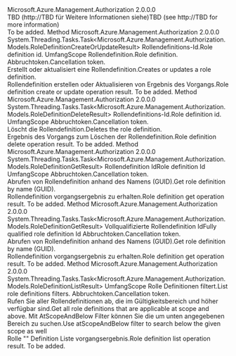 <Type Name="IRoleDefinitionOperations" FullName="Microsoft.Azure.Management.Authorization.IRoleDefinitionOperations">
  <TypeSignature Language="C#" Value="public interface IRoleDefinitionOperations" />
  <TypeSignature Language="ILAsm" Value=".class public interface auto ansi abstract IRoleDefinitionOperations" />
  <TypeSignature Language="DocId" Value="T:Microsoft.Azure.Management.Authorization.IRoleDefinitionOperations" />
  <TypeSignature Language="VB.NET" Value="Public Interface IRoleDefinitionOperations" />
  <TypeSignature Language="F#" Value="type IRoleDefinitionOperations = interface" />
  <AssemblyInfo>
    <AssemblyName>Microsoft.Azure.Management.Authorization</AssemblyName>
    <AssemblyVersion>2.0.0.0</AssemblyVersion>
  </AssemblyInfo>
  <Interfaces />
  <Docs>
    <summary>
            <span data-ttu-id="f7b62-101">TBD (http://TBD für Weitere Informationen siehe)</span><span class="sxs-lookup"><span data-stu-id="f7b62-101">TBD  (see http://TBD for more information)</span></span>
            </summary>
    <remarks>To be added.</remarks>
  </Docs>
  <Members>
    <Member MemberName="CreateOrUpdateAsync">
      <MemberSignature Language="C#" Value="public System.Threading.Tasks.Task&lt;Microsoft.Azure.Management.Authorization.Models.RoleDefinitionCreateOrUpdateResult&gt; CreateOrUpdateAsync (Guid roleDefinitionId, string scope, Microsoft.Azure.Management.Authorization.Models.RoleDefinitionCreateOrUpdateParameters parameters, System.Threading.CancellationToken cancellationToken);" />
      <MemberSignature Language="ILAsm" Value=".method public hidebysig newslot virtual instance class System.Threading.Tasks.Task`1&lt;class Microsoft.Azure.Management.Authorization.Models.RoleDefinitionCreateOrUpdateResult&gt; CreateOrUpdateAsync(valuetype System.Guid roleDefinitionId, string scope, class Microsoft.Azure.Management.Authorization.Models.RoleDefinitionCreateOrUpdateParameters parameters, valuetype System.Threading.CancellationToken cancellationToken) cil managed" />
      <MemberSignature Language="DocId" Value="M:Microsoft.Azure.Management.Authorization.IRoleDefinitionOperations.CreateOrUpdateAsync(System.Guid,System.String,Microsoft.Azure.Management.Authorization.Models.RoleDefinitionCreateOrUpdateParameters,System.Threading.CancellationToken)" />
      <MemberSignature Language="F#" Value="abstract member CreateOrUpdateAsync : Guid * string * Microsoft.Azure.Management.Authorization.Models.RoleDefinitionCreateOrUpdateParameters * System.Threading.CancellationToken -&gt; System.Threading.Tasks.Task&lt;Microsoft.Azure.Management.Authorization.Models.RoleDefinitionCreateOrUpdateResult&gt;" Usage="iRoleDefinitionOperations.CreateOrUpdateAsync (roleDefinitionId, scope, parameters, cancellationToken)" />
      <MemberType>Method</MemberType>
      <AssemblyInfo>
        <AssemblyName>Microsoft.Azure.Management.Authorization</AssemblyName>
        <AssemblyVersion>2.0.0.0</AssemblyVersion>
      </AssemblyInfo>
      <ReturnValue>
        <ReturnType>System.Threading.Tasks.Task&lt;Microsoft.Azure.Management.Authorization.Models.RoleDefinitionCreateOrUpdateResult&gt;</ReturnType>
      </ReturnValue>
      <Parameters>
        <Parameter Name="roleDefinitionId" Type="System.Guid" />
        <Parameter Name="scope" Type="System.String" />
        <Parameter Name="parameters" Type="Microsoft.Azure.Management.Authorization.Models.RoleDefinitionCreateOrUpdateParameters" />
        <Parameter Name="cancellationToken" Type="System.Threading.CancellationToken" />
      </Parameters>
      <Docs>
        <param name="roleDefinitionId">
            <span data-ttu-id="f7b62-102">Rollendefinitions-Id.</span><span class="sxs-lookup"><span data-stu-id="f7b62-102">Role definition id.</span></span>
            </param>
        <param name="scope">
            <span data-ttu-id="f7b62-103">Umfang</span><span class="sxs-lookup"><span data-stu-id="f7b62-103">Scope</span></span>
            </param>
        <param name="parameters">
            <span data-ttu-id="f7b62-104">Rollendefinition.</span><span class="sxs-lookup"><span data-stu-id="f7b62-104">Role definition.</span></span>
            </param>
        <param name="cancellationToken">
            <span data-ttu-id="f7b62-105">Abbruchtoken.</span><span class="sxs-lookup"><span data-stu-id="f7b62-105">Cancellation token.</span></span>
            </param>
        <summary>
            <span data-ttu-id="f7b62-106">Erstellt oder aktualisiert eine Rollendefinition.</span><span class="sxs-lookup"><span data-stu-id="f7b62-106">Creates or updates a role definition.</span></span>
            </summary>
        <returns>
            <span data-ttu-id="f7b62-107">Rollendefinition erstellen oder Aktualisieren von Ergebnis des Vorgangs.</span><span class="sxs-lookup"><span data-stu-id="f7b62-107">Role definition create or update operation result.</span></span>
            </returns>
        <remarks>To be added.</remarks>
      </Docs>
    </Member>
    <Member MemberName="DeleteAsync">
      <MemberSignature Language="C#" Value="public System.Threading.Tasks.Task&lt;Microsoft.Azure.Management.Authorization.Models.RoleDefinitionDeleteResult&gt; DeleteAsync (Guid roleDefinitionId, string scope, System.Threading.CancellationToken cancellationToken);" />
      <MemberSignature Language="ILAsm" Value=".method public hidebysig newslot virtual instance class System.Threading.Tasks.Task`1&lt;class Microsoft.Azure.Management.Authorization.Models.RoleDefinitionDeleteResult&gt; DeleteAsync(valuetype System.Guid roleDefinitionId, string scope, valuetype System.Threading.CancellationToken cancellationToken) cil managed" />
      <MemberSignature Language="DocId" Value="M:Microsoft.Azure.Management.Authorization.IRoleDefinitionOperations.DeleteAsync(System.Guid,System.String,System.Threading.CancellationToken)" />
      <MemberSignature Language="F#" Value="abstract member DeleteAsync : Guid * string * System.Threading.CancellationToken -&gt; System.Threading.Tasks.Task&lt;Microsoft.Azure.Management.Authorization.Models.RoleDefinitionDeleteResult&gt;" Usage="iRoleDefinitionOperations.DeleteAsync (roleDefinitionId, scope, cancellationToken)" />
      <MemberType>Method</MemberType>
      <AssemblyInfo>
        <AssemblyName>Microsoft.Azure.Management.Authorization</AssemblyName>
        <AssemblyVersion>2.0.0.0</AssemblyVersion>
      </AssemblyInfo>
      <ReturnValue>
        <ReturnType>System.Threading.Tasks.Task&lt;Microsoft.Azure.Management.Authorization.Models.RoleDefinitionDeleteResult&gt;</ReturnType>
      </ReturnValue>
      <Parameters>
        <Parameter Name="roleDefinitionId" Type="System.Guid" />
        <Parameter Name="scope" Type="System.String" />
        <Parameter Name="cancellationToken" Type="System.Threading.CancellationToken" />
      </Parameters>
      <Docs>
        <param name="roleDefinitionId">
            <span data-ttu-id="f7b62-108">Rollendefinitions-Id.</span><span class="sxs-lookup"><span data-stu-id="f7b62-108">Role definition id.</span></span>
            </param>
        <param name="scope">
            <span data-ttu-id="f7b62-109">Umfang</span><span class="sxs-lookup"><span data-stu-id="f7b62-109">Scope</span></span>
            </param>
        <param name="cancellationToken">
            <span data-ttu-id="f7b62-110">Abbruchtoken.</span><span class="sxs-lookup"><span data-stu-id="f7b62-110">Cancellation token.</span></span>
            </param>
        <summary>
            <span data-ttu-id="f7b62-111">Löscht die Rollendefinition.</span><span class="sxs-lookup"><span data-stu-id="f7b62-111">Deletes the role definition.</span></span>
            </summary>
        <returns>
            <span data-ttu-id="f7b62-112">Ergebnis des Vorgangs zum Löschen der Rollendefinition.</span><span class="sxs-lookup"><span data-stu-id="f7b62-112">Role definition delete operation result.</span></span>
            </returns>
        <remarks>To be added.</remarks>
      </Docs>
    </Member>
    <Member MemberName="GetAsync">
      <MemberSignature Language="C#" Value="public System.Threading.Tasks.Task&lt;Microsoft.Azure.Management.Authorization.Models.RoleDefinitionGetResult&gt; GetAsync (Guid roleDefinitionId, string scope, System.Threading.CancellationToken cancellationToken);" />
      <MemberSignature Language="ILAsm" Value=".method public hidebysig newslot virtual instance class System.Threading.Tasks.Task`1&lt;class Microsoft.Azure.Management.Authorization.Models.RoleDefinitionGetResult&gt; GetAsync(valuetype System.Guid roleDefinitionId, string scope, valuetype System.Threading.CancellationToken cancellationToken) cil managed" />
      <MemberSignature Language="DocId" Value="M:Microsoft.Azure.Management.Authorization.IRoleDefinitionOperations.GetAsync(System.Guid,System.String,System.Threading.CancellationToken)" />
      <MemberSignature Language="F#" Value="abstract member GetAsync : Guid * string * System.Threading.CancellationToken -&gt; System.Threading.Tasks.Task&lt;Microsoft.Azure.Management.Authorization.Models.RoleDefinitionGetResult&gt;" Usage="iRoleDefinitionOperations.GetAsync (roleDefinitionId, scope, cancellationToken)" />
      <MemberType>Method</MemberType>
      <AssemblyInfo>
        <AssemblyName>Microsoft.Azure.Management.Authorization</AssemblyName>
        <AssemblyVersion>2.0.0.0</AssemblyVersion>
      </AssemblyInfo>
      <ReturnValue>
        <ReturnType>System.Threading.Tasks.Task&lt;Microsoft.Azure.Management.Authorization.Models.RoleDefinitionGetResult&gt;</ReturnType>
      </ReturnValue>
      <Parameters>
        <Parameter Name="roleDefinitionId" Type="System.Guid" />
        <Parameter Name="scope" Type="System.String" />
        <Parameter Name="cancellationToken" Type="System.Threading.CancellationToken" />
      </Parameters>
      <Docs>
        <param name="roleDefinitionId">
            <span data-ttu-id="f7b62-113">Rollendefinition Id</span><span class="sxs-lookup"><span data-stu-id="f7b62-113">Role definition Id</span></span>
            </param>
        <param name="scope">
            <span data-ttu-id="f7b62-114">Umfang</span><span class="sxs-lookup"><span data-stu-id="f7b62-114">Scope</span></span>
            </param>
        <param name="cancellationToken">
            <span data-ttu-id="f7b62-115">Abbruchtoken.</span><span class="sxs-lookup"><span data-stu-id="f7b62-115">Cancellation token.</span></span>
            </param>
        <summary>
            <span data-ttu-id="f7b62-116">Abrufen von Rollendefinition anhand des Namens (GUID).</span><span class="sxs-lookup"><span data-stu-id="f7b62-116">Get role definition by name (GUID).</span></span>
            </summary>
        <returns>
            <span data-ttu-id="f7b62-117">Rollendefinition vorgangsergebnis zu erhalten.</span><span class="sxs-lookup"><span data-stu-id="f7b62-117">Role definition get operation result.</span></span>
            </returns>
        <remarks>To be added.</remarks>
      </Docs>
    </Member>
    <Member MemberName="GetByIdAsync">
      <MemberSignature Language="C#" Value="public System.Threading.Tasks.Task&lt;Microsoft.Azure.Management.Authorization.Models.RoleDefinitionGetResult&gt; GetByIdAsync (string roleDefinitionId, System.Threading.CancellationToken cancellationToken);" />
      <MemberSignature Language="ILAsm" Value=".method public hidebysig newslot virtual instance class System.Threading.Tasks.Task`1&lt;class Microsoft.Azure.Management.Authorization.Models.RoleDefinitionGetResult&gt; GetByIdAsync(string roleDefinitionId, valuetype System.Threading.CancellationToken cancellationToken) cil managed" />
      <MemberSignature Language="DocId" Value="M:Microsoft.Azure.Management.Authorization.IRoleDefinitionOperations.GetByIdAsync(System.String,System.Threading.CancellationToken)" />
      <MemberSignature Language="F#" Value="abstract member GetByIdAsync : string * System.Threading.CancellationToken -&gt; System.Threading.Tasks.Task&lt;Microsoft.Azure.Management.Authorization.Models.RoleDefinitionGetResult&gt;" Usage="iRoleDefinitionOperations.GetByIdAsync (roleDefinitionId, cancellationToken)" />
      <MemberType>Method</MemberType>
      <AssemblyInfo>
        <AssemblyName>Microsoft.Azure.Management.Authorization</AssemblyName>
        <AssemblyVersion>2.0.0.0</AssemblyVersion>
      </AssemblyInfo>
      <ReturnValue>
        <ReturnType>System.Threading.Tasks.Task&lt;Microsoft.Azure.Management.Authorization.Models.RoleDefinitionGetResult&gt;</ReturnType>
      </ReturnValue>
      <Parameters>
        <Parameter Name="roleDefinitionId" Type="System.String" />
        <Parameter Name="cancellationToken" Type="System.Threading.CancellationToken" />
      </Parameters>
      <Docs>
        <param name="roleDefinitionId">
            <span data-ttu-id="f7b62-118">Vollqualifizierte Rollendefinition Id</span><span class="sxs-lookup"><span data-stu-id="f7b62-118">Fully qualified role definition Id</span></span>
            </param>
        <param name="cancellationToken">
            <span data-ttu-id="f7b62-119">Abbruchtoken.</span><span class="sxs-lookup"><span data-stu-id="f7b62-119">Cancellation token.</span></span>
            </param>
        <summary>
            <span data-ttu-id="f7b62-120">Abrufen von Rollendefinition anhand des Namens (GUID).</span><span class="sxs-lookup"><span data-stu-id="f7b62-120">Get role definition by name (GUID).</span></span>
            </summary>
        <returns>
            <span data-ttu-id="f7b62-121">Rollendefinition vorgangsergebnis zu erhalten.</span><span class="sxs-lookup"><span data-stu-id="f7b62-121">Role definition get operation result.</span></span>
            </returns>
        <remarks>To be added.</remarks>
      </Docs>
    </Member>
    <Member MemberName="ListAsync">
      <MemberSignature Language="C#" Value="public System.Threading.Tasks.Task&lt;Microsoft.Azure.Management.Authorization.Models.RoleDefinitionListResult&gt; ListAsync (string scope, Microsoft.Azure.Management.Authorization.Models.ListDefinitionFilterParameters parameters, System.Threading.CancellationToken cancellationToken);" />
      <MemberSignature Language="ILAsm" Value=".method public hidebysig newslot virtual instance class System.Threading.Tasks.Task`1&lt;class Microsoft.Azure.Management.Authorization.Models.RoleDefinitionListResult&gt; ListAsync(string scope, class Microsoft.Azure.Management.Authorization.Models.ListDefinitionFilterParameters parameters, valuetype System.Threading.CancellationToken cancellationToken) cil managed" />
      <MemberSignature Language="DocId" Value="M:Microsoft.Azure.Management.Authorization.IRoleDefinitionOperations.ListAsync(System.String,Microsoft.Azure.Management.Authorization.Models.ListDefinitionFilterParameters,System.Threading.CancellationToken)" />
      <MemberSignature Language="F#" Value="abstract member ListAsync : string * Microsoft.Azure.Management.Authorization.Models.ListDefinitionFilterParameters * System.Threading.CancellationToken -&gt; System.Threading.Tasks.Task&lt;Microsoft.Azure.Management.Authorization.Models.RoleDefinitionListResult&gt;" Usage="iRoleDefinitionOperations.ListAsync (scope, parameters, cancellationToken)" />
      <MemberType>Method</MemberType>
      <AssemblyInfo>
        <AssemblyName>Microsoft.Azure.Management.Authorization</AssemblyName>
        <AssemblyVersion>2.0.0.0</AssemblyVersion>
      </AssemblyInfo>
      <ReturnValue>
        <ReturnType>System.Threading.Tasks.Task&lt;Microsoft.Azure.Management.Authorization.Models.RoleDefinitionListResult&gt;</ReturnType>
      </ReturnValue>
      <Parameters>
        <Parameter Name="scope" Type="System.String" />
        <Parameter Name="parameters" Type="Microsoft.Azure.Management.Authorization.Models.ListDefinitionFilterParameters" />
        <Parameter Name="cancellationToken" Type="System.Threading.CancellationToken" />
      </Parameters>
      <Docs>
        <param name="scope">
            <span data-ttu-id="f7b62-122">Umfang</span><span class="sxs-lookup"><span data-stu-id="f7b62-122">Scope</span></span>
            </param>
        <param name="parameters">
            <span data-ttu-id="f7b62-123">Rolle Definitionen filtert.</span><span class="sxs-lookup"><span data-stu-id="f7b62-123">List role definitions filters.</span></span>
            </param>
        <param name="cancellationToken">
            <span data-ttu-id="f7b62-124">Abbruchtoken.</span><span class="sxs-lookup"><span data-stu-id="f7b62-124">Cancellation token.</span></span>
            </param>
        <summary>
            <span data-ttu-id="f7b62-125">Rufen Sie aller Rollendefinitionen ab, die im Gültigkeitsbereich und höher verfügbar sind.</span><span class="sxs-lookup"><span data-stu-id="f7b62-125">Get all role definitions that are applicable at scope and above.</span></span>
            <span data-ttu-id="f7b62-126">Mit AtScopeAndBelow Filter können Sie die um unten angegebenen Bereich zu suchen.</span><span class="sxs-lookup"><span data-stu-id="f7b62-126">Use atScopeAndBelow filter to search below the given scope as well</span></span>
            </summary>
        <returns>
            <span data-ttu-id="f7b62-127">Rolle "" Definition Liste vorgangsergebnis.</span><span class="sxs-lookup"><span data-stu-id="f7b62-127">Role definition list operation result.</span></span>
            </returns>
        <remarks>To be added.</remarks>
      </Docs>
    </Member>
  </Members>
</Type>